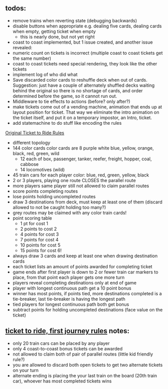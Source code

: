 ## todos:
* remove trains when reverting state (debugging backwards)
* disable buttons when appropriate e.g. dealing five cards, dealing cards when empty, getting ticket when empty
  * this is nearly done, but not yet right
* coast to coast implemented, but 1 issue created, and another issue revealed:
 * numeric count on tickets is incorrect (multiple coast to coast tickets get the same number)
 * coast to coast tickets need special rendering, they look like the other tickets
* implement log of who did what
* Save discarded color cards to reshuffle deck when out of cards. Suggestion: just have a couple of alternately shuffled decks
waiting behind the original so there is no shortage of cards, and order determined before the game, so it cannot run out.
* Middleware to tie effects to actions (before? only after?)
* make tickets come out of a vending machine, animation that ends up at layout position for ticket. That way we eliminate the intro animation on the ticket itself, and put it on a temporary impostor, an Intro, ticket.
* add statemachine to do stuff like encoding the rules

[Original Ticket to Ride Rules](https://ncdn0.daysofwonder.com/tickettoride/fr/img/tt_rules_2015_en.pdf)
* different topology
* 144 color cards color cards are 8 purple white blue, yellow, orange, black, red, green, wild
  * 12 each of box, passenger, tanker, reefer, freight, hopper, coal, cabbose
  * 14 locomotives (wild)
* 45 train cars for each player color: blue, red, green, yellow, black
* 2 or 3 players, playing one route CLOSES the parallel route
* more players same player still not allowed to claim parallel routes
* score points completing routes
* lose points holding uncompleted routes
* draw 3 destinations from deck, must keep at least one of them (discard allowed to not be caught holding too many?)
* grey routes may be claimed with any color train cards!
* point scoring table
  * 1 pt for cost 1
  * 2 points to cost 2
  * 4 points for cost 3
  * 7 points for cost 4
  * 10 points for cost 5
  * 15 points for cost 6!
* always draw 3 cards and keep at least one when drawing destination cards
* each ticket lists an amount of points awarded for completing ticket
* game ends after first player is down to 2 or fewer train car markers to place, from that point each player gets one more turn
* players reveal completing destinations only at end of game
* player with longest continuous path get a 10 point bonus
* winner has most points, if points tied, more destinations completed is a tie-breaker, last tie-breaker is having the longest path
* tied players for longest continuous path both get bonus
* subtract points for holding uncompleted destinations (face value on the ticket)

## [ticket to ride, first journey rules](https://cdn.svc.asmodee.net/production-daysofwonder/uploads/2023/11/tk_rules_en_2018.pdf ) notes: 
* only 20 train cars can be placed by any player
* only 4 coast-to-coast bonus tickets can be awarded
* not allowed to claim both of pair of parallel routes (little kid friendly rule?)
* you are allowed to discard both open tickets to get two alternate tickets on your turn
* alternate ending is placing the your last train on the board (20th train car), whoever has most completed tickets wins

